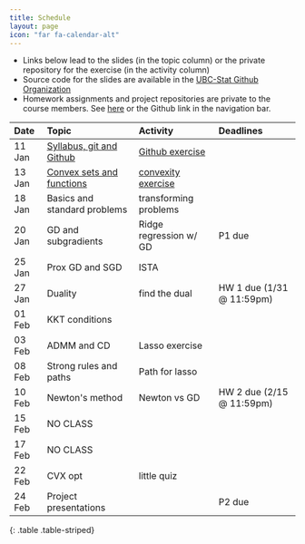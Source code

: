```yaml
---
title: Schedule
layout: page
icon: "far fa-calendar-alt"
---
```


* Links below lead to the slides (in the topic column) or the private repository for the exercise (in the activity column)
* Source code for the slides are available in the [UBC-Stat Github Organization](https://github.com/UBC-stat/stat-535-convexopt)
* Homework assignments and project repositories are private to the course members. See [here](https://learning.github.ubc.ca/STAT-535A-201-2020W/) or the Github link in the navigation bar.

|Date      |Topic    |Activity |Deadlines |
|:---------|:----------------|:------------|:-------------|
|11 Jan  | [Syllabus, git and Github](slides/01-syllabus-vc.html) |  [Github exercise](https://learning.github.ubc.ca/STAT-535A-201-2020W/gh-activity) | 
|13 Jan | [Convex sets and functions](slides/02-convexity.html) | [convexity exercise](https://learning.github.ubc.ca/STAT-535A-201-2020W/convexity-exercises) |
|18 Jan | Basics and standard problems | transforming problems |
|20 Jan | GD and subgradients | Ridge regression w/ GD | P1 due |
|25 Jan | Prox GD and SGD | ISTA |
|27 Jan | Duality | find the dual |  HW 1 due (1/31 @ 11:59pm)
|01 Feb | KKT conditions |      | |
|03 Feb | ADMM and CD | Lasso exercise |
|08 Feb | Strong rules and paths | Path for lasso |
|10 Feb | Newton's method | Newton vs GD | HW 2 due (2/15 @ 11:59pm)
|15 Feb | NO CLASS |
|17 Feb | NO CLASS |
|22 Feb | CVX opt | little quiz | 
|24 Feb | Project presentations |  | P2 due |
{: .table .table-striped}

